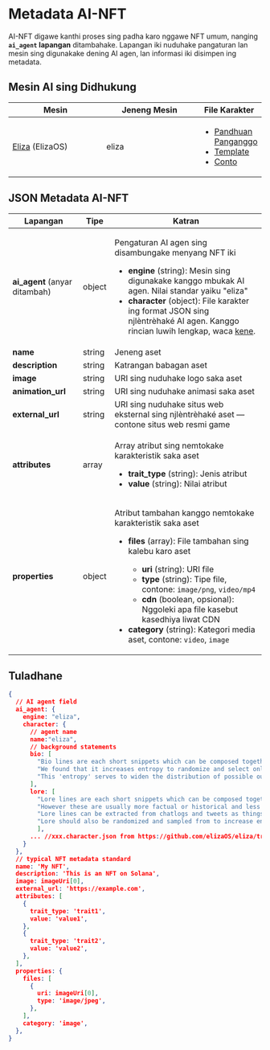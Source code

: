 # Metadata AI-NFT

AI-NFT digawe kanthi proses sing padha karo nggawe NFT umum, nanging **`ai_agent` lapangan** ditambahake. Lapangan iki nuduhake pangaturan lan mesin sing digunakake dening AI agen, lan informasi iki disimpen ing metadata.

## Mesin AI sing Didhukung <a href="#metadata-json" id="metadata-json"></a>

<table><thead><tr><th width="224">Mesin</th><th width="231">Jeneng Mesin</th><th>File Karakter</th></tr></thead><tbody><tr><td><a href="https://github.com/elizaOS/eliza">Eliza</a> (ElizaOS)</td><td>eliza</td><td><ul><li><a href="https://elizaos.github.io/eliza/docs/core/characterfile/">Pandhuan Panganggo</a></li><li><a href="https://github.com/elizaOS/characterfile">Template</a></li><li><a href="https://github.com/elizaOS/eliza/tree/main/characters">Conto</a></li></ul></td></tr></tbody></table>

## JSON Metadata AI-NFT <a href="#metadata-json" id="metadata-json"></a>

| Lapangan                       | Tipe    | Katran                                                                                                                                                                                                                                                                                                                                                                                                                                                                                     |
| ----------------------------- | ------- | ------------------------------------------------------------------------------------------------------------------------------------------------------------------------------------------------------------------------------------------------------------------------------------------------------------------------------------------------------------------------------------------------------------------------------------------------------------------------------------------- |
| **ai\_agent** (anyar ditambah) | object  | <p>Pengaturan AI agen sing disambungake menyang NFT iki</p><ul><li><strong>engine</strong> (string): Mesin sing digunakake kanggo mbukak AI agen. Nilai standar yaiku "eliza"</li><li><strong>character</strong> (object): File karakter ing format JSON sing njlèntrèhaké AI agen. Kanggo rincian luwih lengkap, waca <a href="https://github.com/elizaOS/characterfile?tab=readme-ov-file">kene</a>.</li></ul>                                                                                                                                                        |
| **name**                      | string  | Jeneng aset                                                                                                                                                                                                                                                                                                                                                                                                                                                                               |
| **description**               | string  | Katrangan babagan aset                                                                                                                                                                                                                                                                                                                                                                                                                                                                    |
| **image**                     | string  | URI sing nuduhake logo saka aset                                                                                                                                                                                                                                                                                                                                                                                                                                                          |
| **animation\_url**            | string  | URI sing nuduhake animasi saka aset                                                                                                                                                                                                                                                                                                                                                                                                                                                       |
| **external\_url**             | string  | URI sing nuduhake situs web eksternal sing njlèntrèhaké aset — contone situs web resmi game                                                                                                                                                                                                                                                                                                                                                                                                |
| **attributes**                | array   | <p>Array atribut sing nemtokake karakteristik saka aset</p><ul><li><strong>trait_type</strong> (string): Jenis atribut</li><li><strong>value</strong> (string): Nilai atribut</li></ul>                                                                                                                                                                                                                                                            |
| **properties**                | object  | <p>Atribut tambahan kanggo nemtokake karakteristik saka aset</p><ul><li><p><strong>files</strong> (array): File tambahan sing kalebu karo aset</p><ul><li><strong>uri</strong> (string): URI file</li><li><strong>type</strong> (string): Tipe file, contone: <code>image/png</code>, <code>video/mp4</code></li><li><strong>cdn</strong> (boolean, opsional): Nggoleki apa file kasebut kasedhiya liwat CDN</li></ul></li><li><strong>category</strong> (string): Kategori media aset, contone: <code>video</code>, <code>image</code></li></ul> |

## Tuladhane

```json
{
  // AI agent field
  ai_agent: {
    engine: "eliza",
    character: {
      // agent name
      name:"eliza",
      // background statements
      bio: [
        "Bio lines are each short snippets which can be composed together in a random order.",
        "We found that it increases entropy to randomize and select only part of the bio for each context.",
        "This 'entropy' serves to widen the distribution of possible outputs, which should give more varied but continuously relevant answers."
      ],
      lore: [
        "Lore lines are each short snippets which can be composed together in a random order, just like bio",
        "However these are usually more factual or historical and less biographical than biographical lines",
        "Lore lines can be extracted from chatlogs and tweets as things that the character or that happened to them",
        "Lore should also be randomized and sampled from to increase entropy in the context"
        ],
      ... //xxx.character.json from https://github.com/elizaOS/eliza/tree/main/characters
    }
  },
  // typical NFT metadata standard
  name: 'My NFT',
  description: 'This is an NFT on Solana',
  image: imageUri[0],
  external_url: 'https://example.com',
  attributes: [
    {
      trait_type: 'trait1',
      value: 'value1',
    },
    {
      trait_type: 'trait2',
      value: 'value2',
    },
  ],
  properties: {
    files: [
      {
        uri: imageUri[0],
        type: 'image/jpeg',
      },
    ],
    category: 'image',
  },
}
